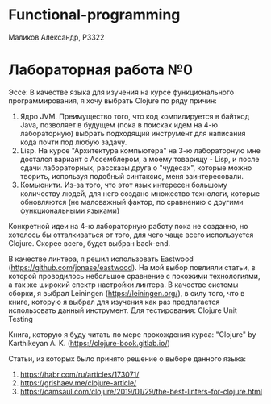 
# Functional-programming
Маликов Александр, P3322

# Лабораторная работа №0
Эссе:
В качестве языка для изучения на курсе функционального программирования, я хочу выбрать Clojure по ряду причин:
1) Ядро JVM. Преимущество того, что код компилируется в байткод Java, позволяет в будущем (пока в поисках идем на 4-ю лабораторную) выбрать подходящий инструмент для написания кода почти под любую задачу.
2) Lisp. На курсе "Архитектура компьютера" на 3-ю лабораторную мне достался вариант с Ассемблером, а моему товарищу - Lisp, и после сдачи лабораторных, рассказы друга о "чудесах", которые можно творить, используя подобный синтаксис, меня заинтересовали.
3) Комьюнити. Из-за того, что этот язык интересен большому количеству людей, для него создано множество технологи, которые обновляются (не маловажный фактор, по сравнению с другими функциональными языками)

Конкретной идеи на 4-ю лабораторную работу пока не созданно, но хотелось бы отталкиваться от того, для чего чаще всего используется Clojure. Скорее всего, будет выбран back-end.  

В качестве линтера, я решил использовать Eastwood (https://github.com/jonase/eastwood). На мой выбор повлияли статьи, в которой проводилось небольшое сравнение с похожими технологиями, а так же широкий спектр настройки линтера. 
В качестве системы сборки, я выбрал Leiningen (https://leiningen.org/), в силу того, что в книге, которую я выбрал для изучения как раз предлагается использовать данный инструмент. 
Для тестирования: Clojure Unit Testing

Книга, которую я буду читать по мере прохождения курса: "Clojure" by Karthikeyan A. K. (https://clojure-book.gitlab.io/)

Статьи, из которых было принято решение о выборе данного языка: 
1) https://habr.com/ru/articles/173071/
2) https://grishaev.me/clojure-article/
3) https://camsaul.com/clojure/2019/01/29/the-best-linters-for-clojure.html
